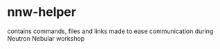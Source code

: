 # nnw-helper
contains commands, files and links made to ease communication during Neutron Nebular workshop

